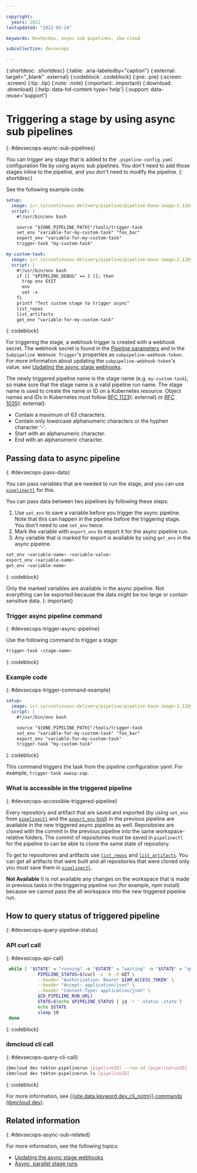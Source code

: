 ```yaml
---

copyright:
  years: 2022
lastupdated: "2022-03-24"

keywords: DevSecOps, async sub pipelines, ibm cloud

subcollection: devsecops

---
```


{:shortdesc: .shortdesc}
{:table: .aria-labeledby="caption"}
{:external: target="_blank" .external}
{:codeblock: .codeblock}
{:pre: .pre}
{:screen: .screen}
{:tip: .tip}
{:note: .note}
{:important: .important}
{:download: .download}
{:help: data-hd-content-type='help'}
{:support: data-reuse='support'}

# Triggering a stage by using async sub pipelines
{: #devsecops-async-sub-pipelines}

You can trigger any stage that is added to the  `.pipeline-config.yaml` configuration file by using async sub pipelines. You don't need to add those stages inline to the pipeline, and you don't need to modify the pipeline.
{: shortdesc}

See the following example code:

```yaml
setup:
  image: icr.io/continuous-delivery/pipeline/pipeline-base-image:2.12@sha256:ff4053b0bca784d6d105fee1d008cfb20db206011453071e86b69ca3fde706a4
  script: |
    #!/usr/bin/env bash

    source "${ONE_PIPELINE_PATH}"/tools/trigger-task
    set_env "variable-for-my-custom-task" "foo_bar"
    export_env "variable-for-my-custom-task"
    trigger-task "my-custom-task"

my-custom-task:
  image: icr.io/continuous-delivery/pipeline/pipeline-base-image:2.12@sha256:ff4053b0bca784d6d105fee1d008cfb20db206011453071e86b69ca3fde706a4
  script: |
    #!/usr/bin/env bash
    if [[ "$PIPELINE_DEBUG" == 1 ]]; then
      trap env EXIT
      env
      set -x
    fi
    printf "Test custom stage to trigger async"
    list_repos
    list_artifacts
    get_env "variable-for-my-custom-task"
```
{: codeblock}

For triggering the stage, a webhook trigger is created with a webhook secret. The webhook secret is found in the [Pipeline parameters](/docs/devsecops?topic=devsecops-cd-devsecops-pipeline-parm) and in the `Subpipeline Webhook Trigger`'s properties as `subpipeline-webhook-token`. For more information about updating the `subpipeline-webhook-token`'s value, see [Updating the async stage webhooks](/docs/devsecops?topic=devsecops-update-async-webhook).

The newly triggered pipeline name is the stage name (e.g. `my-custom-task`), so make sure that the stage name is a valid pipeline run name. The stage name is used to create the name or ID on a Kubernetes resource. Object names and IDs in Kubernetes must follow [RFC 1123](https://datatracker.ietf.org/doc/html/rfc1123){: external} or [RFC 1035](https://datatracker.ietf.org/doc/html/rfc1035){: external}:

* Contain a maximum of 63 characters.
* Contain only lowercase alphanumeric characters or the hyphen character '-'.
* Start with an alphanumeric character.
* End with an alphanumeric character.

## Passing data to async pipeline
{: #devsecops-pass-data}

You can pass variables that are needed to run the stage, and you can use [`pipelinectl`](/docs/devsecops?topic=devsecops-devsecops-pipelinectl) for this.

You can pass data between two pipelines by following these steps:
1. Use `set_env` to save a variable before you trigger the async pipeline. Note that this can happen in the pipeline before the triggering stage. You don't need to use `set_env` twice.
1. Mark the variable with `export_env` to export it for the async pipeline run.
1. Any variable that is marked for export is available by using `get_env` in the async pipeline.

```bash
set_env <variable-name> <variable-value>
export_env <variable-name>
get_env <variable-name>
```
{: codeblock}

Only the marked variables are available in the async pipeline. Not everything can be exported because the data might be too large or contain sensitive data.
{: important}

### Trigger async pipeline command
{: #devsecops-trigger-async-pipeline}

Use the following command to trigger a stage:

```bash
trigger-task <stage-name>
```
{: codeblock}

### Example code
{: #devsecops-trigger-command-example}

```yaml
setup:
  image: icr.io/continuous-delivery/pipeline/pipeline-base-image:2.12@sha256:ff4053b0bca784d6d105fee1d008cfb20db206011453071e86b69ca3fde706a4
  script: |
    #!/usr/bin/env bash

    source "${ONE_PIPELINE_PATH}"/tools/trigger-task
    set_env "variable-for-my-custom-task" "foo_bar"
    export_env "variable-for-my-custom-task"
    trigger-task "my-custom-task"
```
{: codeblock}

This command triggers the task from the pipeline configuration yaml. For example, `trigger-task owasp-zap`.

###  What is accessible in the triggered pipeline
{: #devsecops-accessible-triggered-pipeline}

Every repository and artifact that are saved and exported (by using `set_env` from [`pipelinectl`](/docs/devsecops?topic=devsecops-devsecops-pipelinectl) and the [`export_env` tool](/docs/devsecops?topic=devsecops-devsecops-async-stages)) in the previous pipeline are available in the new triggered async pipeline as well. Repositories are cloned with the commit in the previous pipeline into the same workspace-relative folders. The commit of repositories must be saved in `pipelinectl` for the pipeline to can be able to clone the same state of repository.

To get to repositories and artifacts use [`list_repos`](/docs/devsecops?topic=devsecops-devsecops-pipelinectl#list_repos) and [`list_artifacts`](/docs/devsecops?topic=devsecops-devsecops-pipelinectl#list_artifacts). You can get all artifacts that were built and all repositories that were cloned only you must save them in [`pipelinectl`](/docs/devsecops?topic=devsecops-devsecops-pipelinectl).

**Not Available**
It is not available any changes on the workspace that is made in previous tasks in the triggering pipeline run (for example, npm install) because we cannot pass the all workspace into the new triggered pipeline run.

## How to query status of triggered pipeline
{: #devsecops-query-pipeline-status}

### API curl call
{: #devsecops-api-call}

```sh
 while [ "$STATE" = "running" -o "$STATE" = "waiting" -o "$STATE" = "queued" -o "$STATE" = "pending" ]; do
            PIPELINE_STATUS=$(curl -s -k -X GET \
            --header "Authorization: Bearer $IAM_ACCESS_TOKEN" \
            --header "Accept: application/json" \
            --header "Content-Type: application/json" \
            $CD_PIPELINE_RUN_URL)
            STATE=$(echo $PIPELINE_STATUS | jq -r '.status .state')
            echo $STATE
            sleep 10
 done
```
{: codeblock}

### ibmcloud cli call
{: #devsecops-query-cli-call}

```bash
ibmcloud dev tekton-pipelinerun [pipelineID] --run-id [pipelinerunID] [--output JSON]
ibmcloud dev tekton-pipelinerun ls [pipelineID]
```
{: codeblock}

For more information, see [{{site.data.keyword.dev_cli_notm}} commands (ibmcloud dev)](/docs/cli?topic=cli-idt-cli#tekton-pipelinerun).

## Related information
{: #devsecops-async-sub-related}

For more information, see the following topics:
- [Updating the async stage webhooks](/docs/devsecops?topic=devsecops-update-async-webhook)
- [Async, parallel stage runs](/docs/devsecops?topic=devsecops-devsecops-async-stages)
